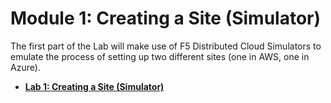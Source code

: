 Module 1: Creating a Site (Simulator)
=====================================

The first part of the Lab will make use of F5 Distributed Cloud Simulators to emulate the process of setting up two different sites (one in AWS, one in Azure).

  - **[Lab 1: Creating a Site (Simulator)](lab1.md)**
